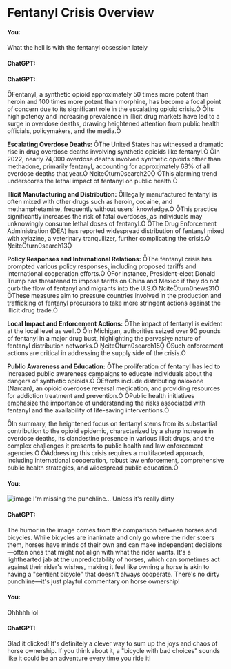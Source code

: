 # Fentanyl Crisis Overview

#### You:
What the hell is with the fentanyl obsession lately

#### ChatGPT:


#### ChatGPT:
Fentanyl, a synthetic opioid approximately 50 times more potent than heroin and 100 times more potent than morphine, has become a focal point of concern due to its significant role in the escalating opioid crisis. Its high potency and increasing prevalence in illicit drug markets have led to a surge in overdose deaths, drawing heightened attention from public health officials, policymakers, and the media.

**Escalating Overdose Deaths:**
The United States has witnessed a dramatic rise in drug overdose deaths involving synthetic opioids like fentanyl. In 2022, nearly 74,000 overdose deaths involved synthetic opioids other than methadone, primarily fentanyl, accounting for approximately 68% of all overdose deaths that year. citeturn0search20 This alarming trend underscores the lethal impact of fentanyl on public health.

**Illicit Manufacturing and Distribution:**
Illegally manufactured fentanyl is often mixed with other drugs such as heroin, cocaine, and methamphetamine, frequently without users' knowledge. This practice significantly increases the risk of fatal overdoses, as individuals may unknowingly consume lethal doses of fentanyl. The Drug Enforcement Administration (DEA) has reported widespread distribution of fentanyl mixed with xylazine, a veterinary tranquilizer, further complicating the crisis. citeturn0search13

**Policy Responses and International Relations:**
The fentanyl crisis has prompted various policy responses, including proposed tariffs and international cooperation efforts. For instance, President-elect Donald Trump has threatened to impose tariffs on China and Mexico if they do not curb the flow of fentanyl and migrants into the U.S. citeturn0news31 These measures aim to pressure countries involved in the production and trafficking of fentanyl precursors to take more stringent actions against the illicit drug trade.

**Local Impact and Enforcement Actions:**
The impact of fentanyl is evident at the local level as well. In Michigan, authorities seized over 90 pounds of fentanyl in a major drug bust, highlighting the pervasive nature of fentanyl distribution networks. citeturn0search15 Such enforcement actions are critical in addressing the supply side of the crisis.

**Public Awareness and Education:**
The proliferation of fentanyl has led to increased public awareness campaigns to educate individuals about the dangers of synthetic opioids. Efforts include distributing naloxone (Narcan), an opioid overdose reversal medication, and providing resources for addiction treatment and prevention. Public health initiatives emphasize the importance of understanding the risks associated with fentanyl and the availability of life-saving interventions.

In summary, the heightened focus on fentanyl stems from its substantial contribution to the opioid epidemic, characterized by a sharp increase in overdose deaths, its clandestine presence in various illicit drugs, and the complex challenges it presents to public health and law enforcement agencies. Addressing this crisis requires a multifaceted approach, including international cooperation, robust law enforcement, comprehensive public health strategies, and widespread public education.


#### You:
![image](file-service://file-XEAmgk2WchpTBSPBCEMgkn)
I'm missing the punchline... Unless it's really dirty

#### ChatGPT:
The humor in the image comes from the comparison between horses and bicycles. While bicycles are inanimate and only go where the rider steers them, horses have minds of their own and can make independent decisions—often ones that might not align with what the rider wants. It's a lighthearted jab at the unpredictability of horses, which can sometimes act against their rider's wishes, making it feel like owning a horse is akin to having a "sentient bicycle" that doesn't always cooperate. There's no dirty punchline—it's just playful commentary on horse ownership!


#### You:
Ohhhhh lol

#### ChatGPT:
Glad it clicked! It's definitely a clever way to sum up the joys and chaos of horse ownership. If you think about it, a "bicycle with bad choices" sounds like it could be an adventure every time you ride it!

